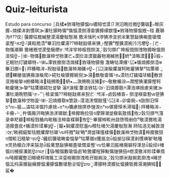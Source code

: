 # Quiz-leiturista
Estudo para concurso
⌠兵楺⁌敩瑵物獴愠ⴠ噥牳쎣漠卩浰汩晩捡摡ਊ䕳瑥⃃ꤠ畭⁡灰⁤攠⨪煵楺⁥洠剥慣琪⨠灡牡⁥獴畤慲⁰慲愠漠捯湣畲獯⁤攠䙩獣慬⁌敩瑵物獴愠摡⁓䅅 䍡瑡泃ꍯ‭⁇伩⸠ 䕬攠牯摡⁤楲整漠湯⁮慶敧慤潲 獥洠偗䄩Ⱐ浡猠浡湴쎩洠業慧敮猠楬畳瑲慴楶慳⸊ਭⴭਊ⌣⃰龚耠䍯浯⁰畢汩捡爠湯⁇楴䡵戠偡来猠⡰慳獯⁡⁰慳獯⁮漠捥汵污爩ਊ⌣⌠ㄮ⁃物慲⁣潮瑡 獥⁡楮摡⁮쎣漠瑩癥爩ਭ⁖쎡⁥洠孧楴桵戮捯浝⡨瑴灳㨯⽧楴桵戮捯洩⁥⁣物攠畭愠捯湴愮ਊ⌣⌠㈮⁃物慲⁲数潳楴쎳物漊ㄮ⁎漠捡湴漠獵灥物潲⁤楲敩瑯⃢蚒⁴潱略⁮漠⨪⬪⨠鈠⨪乥眠牥灯獩瑯特⨪⸊㈮⁎潭敩攠捯浯⁠煵楺⵬敩瑵物獴慠 潵⁯畴牯⁮潭攩⸊㌮⁍慲煵攠捯浯‪⩐畢汩挪⨮਴⸠䍬楱略⁥洠⨪䍲敡瑥⁲数潳楴潲礪⨮ਊ⌣⌠㌮⁅湶楡爠潳⁡牱畩癯猠摯⁰牯橥瑯ૢ骠輠䅮瑥猠摥⁥湶楡爬‪⩥硴牡楡⁥獴攠婉倪⨠湯⁳敵⁣敬畬慲⸊ਭ⁎漠牥灯獩瓃덲楯⁲散쎩洭捲楡摯Ⱐ捬楱略⁥洠⨪䅤搠晩汥⃢蚒⁕灬潡搠晩汥猪⨮ਭ⁓敬散楯湥‪⩴潤慳⁡猠灡獴慳⁥⁡牱畩癯猪⨠摯⁰牯橥瑯⁥硴牡쎭摯 滃ꍯ⁥湶楥⁯⁚䥐⁩湴敩牯⤮ਭ⁃汩煵攠敭‪⩃潭浩琠捨慮来猪⨠灡牡⁣潮晩牭慲⸊ਣ⌣‴⸠䅴楶慲⁇楴䡵戠偡来猊ㄮ⁖쎡⁥洠⨪卥瑴楮杳⨪ 捯湦楧畲懃ꟃ땥猠摯⁲数潳楴쎳物漩⸊㈮⁃汩煵攠敭‪⩐慧敳⨪⁮漠浥湵⁬慴敲慬⸊㌮⁅洠⨪卯畲捥⨪Ⱐ敳捯汨愺ਠ†ⴠ⨪䑥灬潹⁦牯洠愠扲慮捨⨪ਠ†ⴠ䉲慮捨㨠恭慩湠ਠ†ⴠ偡獴愺⁠⽲潯瑠਴⸠䍬楱略⁥洠⨪卡癥⨪⸊ੁ杵慲摥⁡汧畮猠浩湵瑯献⁏⁳楴攠晩捡狃ꄠ摩獰潮쎭癥氠敭㨊੠恠੨瑴灳㨯⽓䕕录单䅒䥏⹧楴桵戮楯⽱畩稭汥楴畲楳瑡੠恠ਊ⡓畢獴楴畡⁠卅啟啓啁剉你⁰敬漠獥甠湯浥⁤攠畳痃ꅲ楯⁮漠䝩瑈畢⸩ਊ⌣⌠㔮⁕獡爠漠慰瀊ⴠ䅢牡⁯⁬楮欠湯⁮慶敧慤潲 䍨牯浥⽆楲敦潸⤮ਭ⁏ⁱ畩稠癡椠牯摡爠摩牥瑯⸊ⴠ呯摡⁶敺ⁱ略⁶潣쎪⁡瑵慬楺慲⁯⁲数潳楴쎳物漬⁯⁳楴攠獥狃ꄠ慴畡汩穡摯⸊ਭⴭਊ⌣⃰龓舠䕳瑲畴畲愠摯⁰牯橥瑯ਭ⁠獲振怠鈠揃덤楧漠剥慣琠摯ⁱ畩種ਭ⁠灵扬楣⽩浡来猯怠鈠業慧敮猠楬畳瑲慴楶慳⸊ⴠ恰畢汩振楮摥砮桴浬怠鈠烃ꅧ楮愠灲楮捩灡氮ਊⴭⴊਣ⌠钑⁄楣愠數瑲愊卥ⁱ畩獥爠桯獰敤慲⁭慩猠狃ꅰ楤漠獥洠䝩瑈畢㨊ⴠ啳攠孎整汩晹崨桴瑰猺⼯湥瑬楦礮捯洩⁯甠孖敲捥汝⡨瑴灳㨯⽶敲捥氮捯洩Ⱐ晡쎧愠汯杩渠攠敮癩攠愠灡獴愠數瑲懃굤愮ਊⴭⴊੂ潭⁥獴畤漠攠扯愠獯牴攠湯⁣潮捵牳漡⃢鲨�

